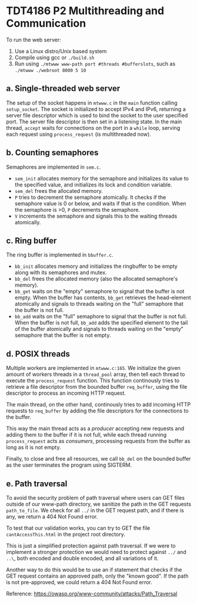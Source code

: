 # TDT4186 P2 Multithreading and Communication

To run the web server:
1. Use a Linux distro/Unix based system
2. Compile using gcc or `./build.sh`
3. Run using `./mtwww www-path port #threads #bufferslots`, such as `./mtwww ./webroot 8000 5 10`

## a. Single-threaded web server
The setup of the socket happens in `mtwww.c` in the `main` function calling `setup_socket`. The socket is initialized to accept IPv4 and IPv6, returning a server file descriptor which is used to bind the socket to the user specified port. The server file descriptor is then set in a listening state. In the main thread, `accept` waits for connections on the port in a `while` loop, serving each request using `process_request` (is multithreaded now).

## b. Counting semaphores
Semaphores are implemented in `sem.c`.
- `sem_init` allocates memory for the semaphore and initializes its value to the specified value, and initializes its lock and condition variable.
- `sem_del` frees the allocated memory.
- `P` tries to decrement the semaphore atomically. It checks if the semaphore value is 0 or below, and waits if that is the condition. When the semaphore is >0, `P` decrements the semaphore.
- `V` increments the semaphore and signals this to the waiting threads atomically.

## c. Ring buffer
The ring buffer is implemented in `bbuffer.c`. 

- `bb_init` allocates memory and initializes the ringbuffer to be empty along with its semaphores and mutex. 
- `bb_del` frees the allocated memory (also the allocated semaphore's memory).
- `bb_get` waits on the "empty" semaphore to signal that the buffer is not empty. When the buffer has contents, `bb_get` retrieves the head-element atomically and signals to threads waiting on the "full" semaphore that the buffer is not full.
- `bb_add` waits on the "full" semaphore to signal that the buffer is not full. When the buffer is not full, `bb_add` adds the specified element to the tail of the buffer atomically and signals to threads waiting on the "empty" semaphore that the buffer is not empty.

## d. POSIX threads
Multiple workers are implemented in `mtwww.c:165`. We initialize the given amount of workers threads in a `thread_pool` array, then tell each thread to execute the `process_request` function. This function continously tries to retrieve a file descriptor from the bounded buffer `req_buffer`, using the file descriptor to process an incoming HTTP request.

The main thread, on the other hand, continously tries to add incoming HTTP requests to `req_buffer` by adding the file descriptors for the connections to the buffer.

This way the main thread acts as a *producer* accepting new requests and adding them to the buffer if it is not full, while each thread running `process_request` acts as *consumers*, processing requests from the buffer as long as it is not empty.

Finally, to close and free all resources, we call `bb_del` on the bounded buffer as the user terminates the program using SIGTERM.

## e. Path traversal

To avoid the security problem of path traversal where users can GET files outside of our www-path directory, we sanitize the path in the GET requests `path_to_file`. We check for all `../` in the GET request path, and if there is any, we return a 404 Not Found error.

To test that our validation works, you can try to GET the file `cantAccessThis.html` in the project root directory.

This is just a simplified protection against path traversal. If we were to implement a stronger protection we would need to protect against `../` and `..\`, both encoded and double encoded, and all variations of it.

Another way to do this would be to use an if statement that checks if the GET request contains an approved path, only the "known good". If the path is not pre-approved, we could return a 404 Not Found error.

Reference: <https://owasp.org/www-community/attacks/Path_Traversal>
